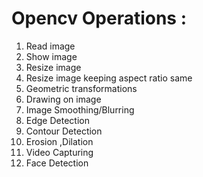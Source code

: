 # Opencv Operations :

1. Read image
2. Show image 
3. Resize image 
4. Resize image keeping aspect ratio same 
5. Geometric transformations 
6. Drawing on image 
7. Image Smoothing/Blurring
8. Edge Detection 
9. Contour Detection 
10. Erosion ,Dilation
11. Video Capturing
12. Face Detection

